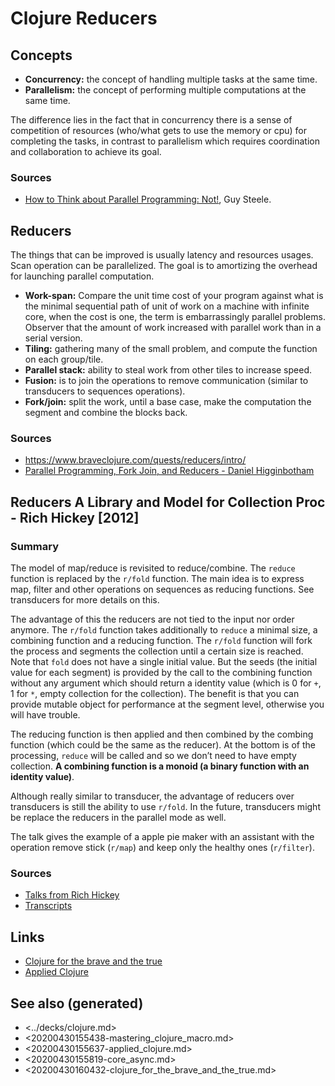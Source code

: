 # Clojure Reducers


## Concepts

-   **Concurrency:** the concept of handling multiple tasks at the same time.
-   **Parallelism:** the concept of performing multiple computations at the same time.

The difference lies in the fact that in concurrency there is a sense of competition of resources (who/what gets to use the memory or cpu) for completing the tasks, in contrast to parallelism which requires coordination and collaboration to achieve its goal.


### Sources

-   [How to Think about Parallel Programming: Not!](https://github.com/matthiasn/talk-transcripts/blob/master/Steele_Guy/ParallelProg.md), Guy Steele.


## Reducers

The things that can be improved is usually latency and resources usages. Scan operation can be parallelized. The goal is to amortizing the overhead for launching parallel computation.

-   **Work-span:** Compare the unit time cost of your program against what is the minimal sequential path of unit of work on a machine with infinite core, when the cost is one, the term is embarrassingly parallel problems. Observer that the amount of work increased with parallel work than in a serial version.
-   **Tiling:** gathering many of the small problem, and compute the function on each group/tile.
-   **Parallel stack:** ability to steal work from other tiles to increase speed.
-   **Fusion:** is to join the operations to remove communication (similar to transducers to sequences operations).
-   **Fork/join:** split the work, until a base case, make the computation the segment and combine the blocks back.


### Sources

-   <https://www.braveclojure.com/quests/reducers/intro/>
-   [Parallel Programming, Fork Join, and Reducers - Daniel Higginbotham](https://www.youtube.com/watch?v=eRq5UBx6cbA)


## Reducers A Library and Model for Collection Proc - Rich Hickey [2012]


### Summary

The model of map/reduce is revisited to reduce/combine. The `reduce` function is replaced by the `r/fold` function. The main idea is to express map, filter and other operations on sequences as reducing functions. See transducers for more details on this.

The advantage of this the reducers are not tied to the input nor order anymore. The `r/fold` function takes additionally to `reduce` a minimal size, a combining function and a reducing function. The `r/fold` function will fork the process and segments the collection until a certain size is reached. Note that `fold` does not have a single initial value. But the seeds (the initial value for each segment) is provided by the call to the combining function without any argument which should return a identity value (which is 0 for `+`, 1 for `*`, empty collection for the collection). The benefit is that you can provide mutable object for performance at the segment level, otherwise you will have trouble.

The reducing function is then applied and then combined by the combing function (which could be the same as the reducer). At the bottom is of the processing, `reduce` will be called and so we don&rsquo;t need to have empty collection. **A combining function is a monoid (a binary function with an** **identity value)**.

Although really similar to transducer, the advantage of reducers over transducers is still the ability to use `r/fold`. In the future, transducers might be replace the reducers in the parallel mode as well.

The talk gives the example of a apple pie maker with an assistant with the operation remove stick (`r/map`) and keep only the healthy ones (`r/filter`).


### Sources

-   [Talks from Rich Hickey](https://www.youtube.com/watch?v=IjB-IOwGrGE)
-   [Transcripts](https://github.com/matthiasn/talk-transcripts/blob/master/Hickey_Rich/Reducers.md)


## Links

-   [Clojure for the brave and the true](20200430160432-clojure_for_the_brave_and_the_true.md)
-   [Applied Clojure](20200430155637-applied_clojure.md)


## See also (generated)

-   <../decks/clojure.md>
-   <20200430155438-mastering_clojure_macro.md>
-   <20200430155637-applied_clojure.md>
-   <20200430155819-core_async.md>
-   <20200430160432-clojure_for_the_brave_and_the_true.md>
